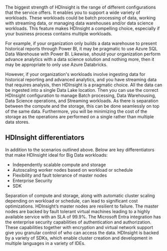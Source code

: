 The biggest strength of HDInsight is the range of different configurations that the service offers. It enables you to support a wide variety of workloads. These workloads could be batch processing of data, working with streaming data, or managing data warehouses and/or data science workloads. This feature makes HDInsight a compelling choice, especially if your business process contains multiple workloads. 

For example, if your organization only builds a data warehouse to present historical reports through Power BI, it may be pragmatic to use Azure SQL Data Warehouse with Power BI. Likewise, should your organization perform advance analytics with a data science solution and nothing more, then it may be appropriate to only use Azure Databricks. 

However, if your organization's workloads involve ingesting data for historical reporting and advanced analytics, and you have streaming data that requires analysis, then HDInsight is a pragmatic choice. All the data can be ingested into a single Data Lake location. Then you can use the correct HDInsight configuration to manage Batch processing, Data Warehousing, Data Science operations, and Streaming workloads. As there is separation between the compute and the storage, this can be done seamlessly on top of the same data. Furthermore, you will be minimizing the cost of the storage as the operations are performed on a single rather than multiple data stores.

## HDInsight differentiators  

In addition to the scenarios outlined above. Below are key differentiators that make HDInsight ideal for Big Data workloads:

- Independently scalable compute and storage 
- Autoscaling worker nodes based on workload or schedule
- Flexibility and fault tolerance of master nodes
- Enterprise Security
- SDK

Separation of compute and storage, along with automatic cluster scaling depending on workload or schedule, can lead to significant cost optimizations. HDInsight’s master nodes are resilient to failure. The master nodes are backed by fault tolerant virtual machines leading to a highly available service with an SLA of 99.9%. The Microsoft Entra integration has the enterprise security capabilities of authentication and authorization. These capabilities together with encryption and virtual network support give you granular control of who can access the data. HDInsight is backed by a variety of SDKs, which enable cluster creation and development in multiple languages in a variety of IDEs. 
